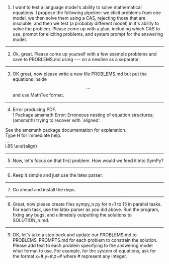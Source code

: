 1. I want to test a language model's ability to solve mathematical equations. I propose the following pipeline: we elicit problems from one model, we then solve them using a CAS, rejecting those that are insoluble, and then we test (a probably different model) in it's ability to solve the problem. Please come up with a plan, including which CAS to use, prompt for eliciting problems, and system prompt for the answering model.

---

2. Ok, great. Please come up yourself with a few example problems and save to PROBLEMS.md using --- on a newline as a separator.

---

3. OK great, now please write a new file PROBLEMS.md but put the equations inside $$...$$ and use MathTex format.

---

4. Error producing PDF.  
! Package amsmath Error: Erroneous nesting of equation structures;  
(amsmath)                trying to recover with `aligned'.  

See the amsmath package documentation for explanation.  
Type  H <return>  for immediate help.  
 ...  
l.85 \end{align}

---

5. Now, let's focus on that first problem. How would we feed it into SymPy?

---

6. Keep it simple and just use the latex parser.

---

7. Go ahead and install the deps.

---

8. Great, now please create files sympy_n.py for n=1 to 15 in parallel tasks. For each task, use the latex parser as you did above. Run the program, fixing any bugs, and ultimately outputting the solutions to SOLUTION_n.md.

---

9. OK, let's take a step back and update our PROBLEMS.md to PROBLEMS_PROMPTS.md for each problem to constrain the solution. Please add text to each problem specifying to the answering model what format to use. For example, for the system of equations, ask for the format <solution>x=#,y=#,z=#</solution> where # represent any integer.

